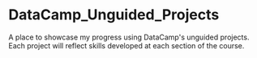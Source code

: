 # DataCamp_Unguided_Projects
A place to showcase my progress using DataCamp's unguided projects. Each project will reflect skills developed at each section of the course. 
